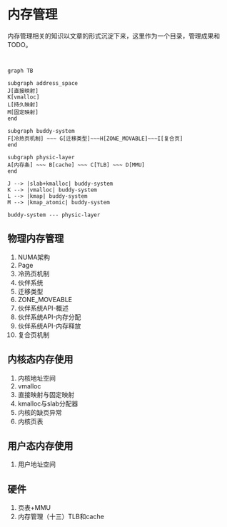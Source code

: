 
# 内存管理

内存管理相关的知识以文章的形式沉淀下来，这里作为一个目录，管理成果和TODO。

```mermaid


graph TB

subgraph address_space
J[直接映射] 
K[vmalloc]
L[持久映射]
M[固定映射]
end

subgraph buddy-system
F[冷热页机制] ~~~ G[迁移类型]~~~H[ZONE_MOVABLE]~~~I[复合页]
end

subgraph physic-layer
A[内存条] ~~~ B[cache] ~~~ C[TLB] ~~~ D[MMU]
end

J --> |slab+kmalloc| buddy-system
K --> |vmalloc| buddy-system
L --> |kmap| buddy-system
M --> |kmap_atomic| buddy-system

buddy-system --- physic-layer
```


## 物理内存管理

1. NUMA架构
2. Page
3. 冷热页机制
4. 伙伴系统
5. 迁移类型
6. ZONE_MOVEABLE
7. 伙伴系统API-概述
8. 伙伴系统API-内存分配
9. 伙伴系统API-内存释放
10. 复合页机制

## 内核态内存使用

1. 内核地址空间
2. vmalloc  
3. 直接映射与固定映射
4. kmalloc与slab分配器
5. 内核的缺页异常
6. 内核页表

## 用户态内存使用

1. 用户地址空间

## 硬件

1. 页表+MMU
2. 内存管理（十三）TLB和cache
